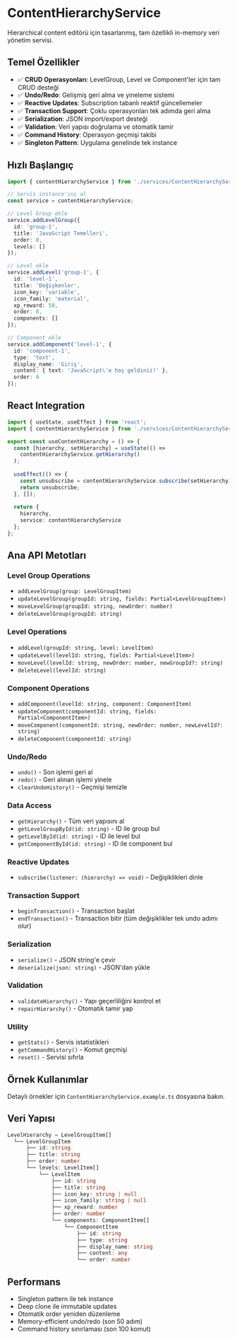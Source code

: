 # ContentHierarchyService

Hierarchical content editörü için tasarlanmış, tam özellikli in-memory veri yönetim servisi.

## Temel Özellikler

- ✅ **CRUD Operasyonları**: LevelGroup, Level ve Component'ler için tam CRUD desteği
- ✅ **Undo/Redo**: Gelişmiş geri alma ve yineleme sistemi
- ✅ **Reactive Updates**: Subscription tabanlı reaktif güncellemeler
- ✅ **Transaction Support**: Çoklu operasyonları tek adımda geri alma
- ✅ **Serialization**: JSON import/export desteği
- ✅ **Validation**: Veri yapısı doğrulama ve otomatik tamir
- ✅ **Command History**: Operasyon geçmişi takibi
- ✅ **Singleton Pattern**: Uygulama genelinde tek instance

## Hızlı Başlangıç

```typescript
import { contentHierarchyService } from './services/ContentHierarchyService';

// Servis instance'ını al
const service = contentHierarchyService;

// Level Group ekle
service.addLevelGroup({
  id: 'group-1',
  title: 'JavaScript Temelleri',
  order: 0,
  levels: []
});

// Level ekle
service.addLevel('group-1', {
  id: 'level-1',
  title: 'Değişkenler',
  icon_key: 'variable',
  icon_family: 'material',
  xp_reward: 50,
  order: 0,
  components: []
});

// Component ekle
service.addComponent('level-1', {
  id: 'component-1',
  type: 'text',
  display_name: 'Giriş',
  content: { text: 'JavaScript\'e hoş geldiniz!' },
  order: 0
});
```

## React Integration

```typescript
import { useState, useEffect } from 'react';
import { contentHierarchyService } from './services/ContentHierarchyService';

export const useContentHierarchy = () => {
  const [hierarchy, setHierarchy] = useState(() => 
    contentHierarchyService.getHierarchy()
  );
  
  useEffect(() => {
    const unsubscribe = contentHierarchyService.subscribe(setHierarchy);
    return unsubscribe;
  }, []);
  
  return {
    hierarchy,
    service: contentHierarchyService
  };
};
```

## Ana API Metotları

### Level Group Operations
- `addLevelGroup(group: LevelGroupItem)`
- `updateLevelGroup(groupId: string, fields: Partial<LevelGroupItem>)`
- `moveLevelGroup(groupId: string, newOrder: number)`
- `deleteLevelGroup(groupId: string)`

### Level Operations
- `addLevel(groupId: string, level: LevelItem)`
- `updateLevel(levelId: string, fields: Partial<LevelItem>)`
- `moveLevel(levelId: string, newOrder: number, newGroupId?: string)`
- `deleteLevel(levelId: string)`

### Component Operations
- `addComponent(levelId: string, component: ComponentItem)`
- `updateComponent(componentId: string, fields: Partial<ComponentItem>)`
- `moveComponent(componentId: string, newOrder: number, newLevelId?: string)`
- `deleteComponent(componentId: string)`

### Undo/Redo
- `undo()` - Son işlemi geri al
- `redo()` - Geri alınan işlemi yinele
- `clearUndoHistory()` - Geçmişi temizle

### Data Access
- `getHierarchy()` - Tüm veri yapısını al
- `getLevelGroupById(id: string)` - ID ile group bul
- `getLevelById(id: string)` - ID ile level bul
- `getComponentById(id: string)` - ID ile component bul

### Reactive Updates
- `subscribe(listener: (hierarchy) => void)` - Değişiklikleri dinle

### Transaction Support
- `beginTransaction()` - Transaction başlat
- `endTransaction()` - Transaction bitir (tüm değişiklikler tek undo adımı olur)

### Serialization
- `serialize()` - JSON string'e çevir
- `deserialize(json: string)` - JSON'dan yükle

### Validation
- `validateHierarchy()` - Yapı geçerliliğini kontrol et
- `repairHierarchy()` - Otomatik tamir yap

### Utility
- `getStats()` - Servis istatistikleri
- `getCommandHistory()` - Komut geçmişi
- `reset()` - Servisi sıfırla

## Örnek Kullanımlar

Detaylı örnekler için `ContentHierarchyService.example.ts` dosyasına bakın.

## Veri Yapısı

```typescript
LevelHierarchy = LevelGroupItem[]
  └── LevelGroupItem
      ├── id: string
      ├── title: string  
      ├── order: number
      └── levels: LevelItem[]
          └── LevelItem
              ├── id: string
              ├── title: string
              ├── icon_key: string | null
              ├── icon_family: string | null
              ├── xp_reward: number
              ├── order: number
              └── components: ComponentItem[]
                  └── ComponentItem
                      ├── id: string
                      ├── type: string
                      ├── display_name: string
                      ├── content: any
                      └── order: number
```

## Performans

- Singleton pattern ile tek instance
- Deep clone ile immutable updates
- Otomatik order yeniden düzenleme
- Memory-efficient undo/redo (son 50 adım)
- Command history sınırlaması (son 100 komut) 